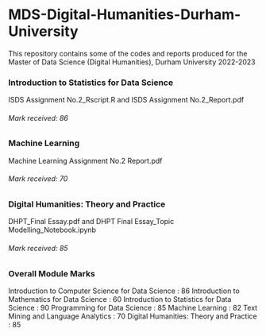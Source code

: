 # MDS-Digital-Humanities-Durham-University
This repository contains some of the codes and reports produced for the Master of Data Science (Digital Humanities), Durham University 2022-2023

### Introduction to Statistics for Data Science
ISDS Assignment No.2_Rscript.R and ISDS Assignment No.2_Report.pdf 
###### Mark received: 86

### Machine Learning
Machine Learning Assignment No.2 Report.pdf
###### Mark received: 70

### Digital Humanities: Theory and Practice
DHPT_Final Essay.pdf and DHPT Final Essay_Topic Modelling_Notebook.ipynb
###### Mark received: 85

### Overall Module Marks
Introduction to Computer Science for Data Science	: 86 
Introduction to Mathematics for Data Science		: 60
Introduction to Statistics for Data Science		: 90
Programming for Data Science				: 85
Machine Learning					: 82
Text Mining and Language Analytics			: 70
Digital Humanities: Theory and Practice			: 85
	
	
	
	
	
	
	
	
